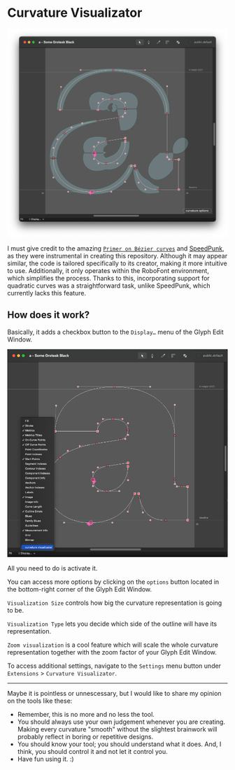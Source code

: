 # Curvature Visualizator

![curvature](image/curvature.png)

I must give credit to the amazing  [`Primer on Bézier curves`](https://pomax.github.io/bezierinfo/) and [SpeedPunk](https://github.com/yanone/speedpunk), as they were instrumental in creating this repository. Although it may appear similar, the code is tailored specifically to its creator, making it more intuitive to use. Additionally, it only operates within the RoboFont environment, which simplifies the process. Thanks to this, incorporating support for quadratic curves was a straightforward task, unlike SpeedPunk, which currently lacks this feature.



## How does it work?

Basically, it adds a checkbox button to the `Display…` menu of the Glyph Edit Window.

![menu_item](image/menu_item.png)

All you need to do is activate it.

You can access more options by clicking on the `options` button located in the bottom-right corner of the Glyph Edit Window.

`Visualization Size` controls how big the curvature representation is going to be.

`Visualization Type` lets you decide which side of the outline will have its representation.

`Zoom visualization` is a cool feature which will scale the whole curvature representation together with the zoom factor of your Glyph Edit Window.

To access additional settings, navigate to the `Settings` menu button under `Extensions` > `Curvature Visualizator`.



---

Maybe it is pointless or unnescessary, but I would like to share my opinion on the tools like these:
- Remember, this is no more and no less the tool.
- You should always use your own judgement whenever you are creating. Making every curvature "smooth" without the slightest brainwork will probably reflect in boring or repetitive designs.
- You should know your tool; you should understand what it does. And, I think, you should control it and not let it control you.
- Have fun using it. :)
